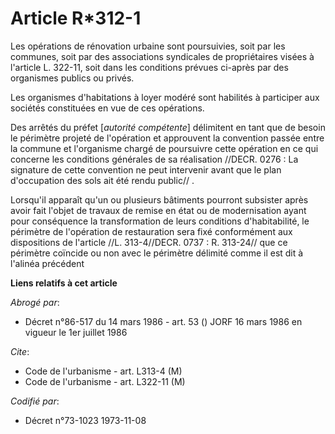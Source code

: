 # Article R*312-1

Les opérations de rénovation urbaine sont poursuivies, soit par les communes, soit par des associations syndicales de
propriétaires visées à l'article L. 322-11, soit dans les conditions prévues ci-après par des organismes publics ou privés.

Les organismes d'habitations à loyer modéré sont habilités à participer aux sociétés constituées en vue de ces opérations.

Des arrêtés du préfet [*autorité compétente*] délimitent en tant que de besoin le périmètre projeté de l'opération et
approuvent la convention passée entre la commune et l'organisme chargé de poursuivre cette opération en ce qui concerne les
conditions générales de sa réalisation //DECR. 0276 : La signature de cette convention ne peut intervenir avant que le plan
d'occupation des sols ait été rendu public// .

Lorsqu'il apparaît qu'un ou plusieurs bâtiments pourront subsister après avoir fait l'objet de travaux de remise en état ou
de modernisation ayant pour conséquence la transformation de leurs conditions d'habitabilité, le périmètre de l'opération de
restauration sera fixé conformément aux dispositions de l'article //L. 313-4//DECR. 0737 : R. 313-24// que ce périmètre
coïncide ou non avec le périmètre délimité comme il est dit à l'alinéa précédent

**Liens relatifs à cet article**

_Abrogé par_:

  - Décret n°86-517 du 14 mars 1986 - art. 53 () JORF 16 mars 1986 en vigueur le 1er juillet 1986

_Cite_:

  - Code de l'urbanisme - art. L313-4 (M)
  - Code de l'urbanisme - art. L322-11 (M)

_Codifié par_:

  - Décret n°73-1023 1973-11-08

